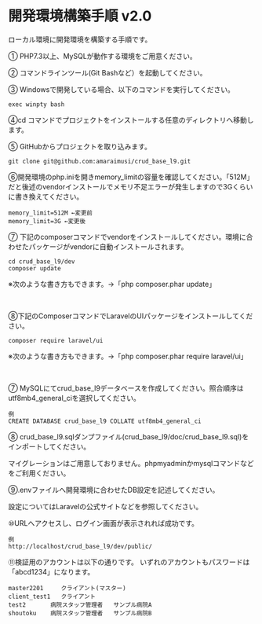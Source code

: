 


# 開発環境構築手順 v2.0


ローカル環境に開発環境を構築する手順です。


① PHP7.3以上、MySQLが動作する環境をご用意ください。

② コマンドラインツール(Git Bashなど）を起動してください。

③ Windowsで開発している場合、以下のコマンドを実行してください。

```
exec winpty bash
```

④cd コマンドでプロジェクトをインストールする任意のディレクトリへ移動します。


⑤ GitHubからプロジェクトを取り込みます。

```
git clone git@github.com:amaraimusi/crud_base_l9.git
```

⑥開発環境のphp.iniを開きmemory_limitの容量を確認してください。「512M」だと後述のvendorインストールでメモリ不足エラーが発生しますので3Gくらいに書き換えてください。

```
memory_limit=512M ←変更前
memory_limit=3G ←変更後

```


⑦ 下記のcomposerコマンドでvendorをインストールしてください。環境に合わせたパッケージがvendorに自動インストールされます。

```
cd crud_base_l9/dev
composer update
```

※次のような書き方もできます。→「php composer.phar update」

<br>



⑧下記のComposerコマンドでLaravelのUIパッケージをインストールしてください。


```
composer require laravel/ui
```

※次のような書き方もできます。→「php composer.phar require laravel/ui」

<br>


⑦ MySQLにてcrud_base_l9データベースを作成してください。照合順序はutf8mb4_general_ciを選択してください。

```
例
CREATE DATABASE crud_base_l9 COLLATE utf8mb4_general_ci
```

⑧ crud_base_l9.sqlダンプファイル(crud_base_l9/doc/crud_base_l9.sql)をインポートしてください。

マイグレーションはご用意しておりません。phpmyadminかmysqlコマンドなどをご利用ください。


⑨.envファイルへ開発環境に合わせたDB設定を記述してください。

設定についてはLaravelの公式サイトなどを参照してください。


⑩URLへアクセスし、ログイン画面が表示されれば成功です。

```
例
http://localhost/crud_base_l9/dev/public/
```

⑪検証用のアカウントは以下の通りです。
いずれのアカウントもパスワードは「abcd1234」になります。

```
master2201     クライアント(マスター)
client_test1   クライアント
test2       病院スタッフ管理者	サンプル病院A
shoutoku    病院スタッフ管理者	サンプル病院B
```